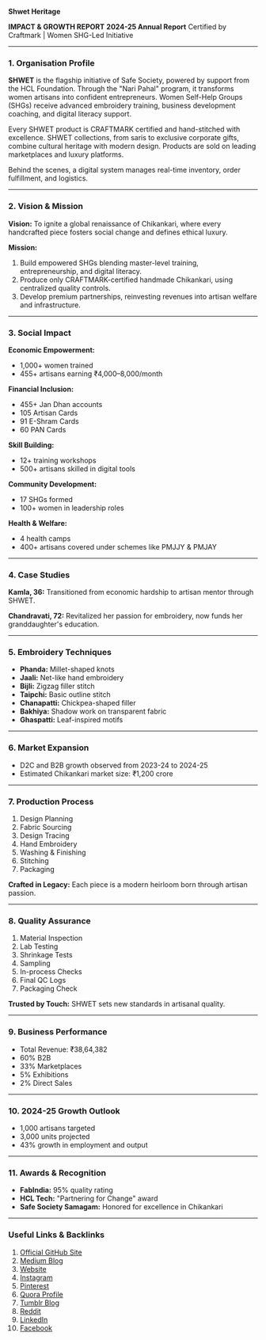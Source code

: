 **Shwet Heritage**

**IMPACT & GROWTH REPORT**
**2024-25 Annual Report**
Certified by Craftmark | Women SHG-Led Initiative

---

### **1. Organisation Profile**

**SHWET** is the flagship initiative of Safe Society, powered by support from the HCL Foundation. Through the "Nari Pahal" program, it transforms women artisans into confident entrepreneurs. Women Self-Help Groups (SHGs) receive advanced embroidery training, business development coaching, and digital literacy support.

Every SHWET product is CRAFTMARK certified and hand-stitched with excellence. SHWET collections, from saris to exclusive corporate gifts, combine cultural heritage with modern design. Products are sold on leading marketplaces and luxury platforms.

Behind the scenes, a digital system manages real-time inventory, order fulfillment, and logistics.

---

### **2. Vision & Mission**

**Vision:**
To ignite a global renaissance of Chikankari, where every handcrafted piece fosters social change and defines ethical luxury.

**Mission:**

1. Build empowered SHGs blending master-level training, entrepreneurship, and digital literacy.
2. Produce only CRAFTMARK-certified handmade Chikankari, using centralized quality controls.
3. Develop premium partnerships, reinvesting revenues into artisan welfare and infrastructure.

---

### **3. Social Impact**

**Economic Empowerment:**

* 1,000+ women trained
* 455+ artisans earning ₹4,000–8,000/month

**Financial Inclusion:**

* 455+ Jan Dhan accounts
* 105 Artisan Cards
* 91 E-Shram Cards
* 60 PAN Cards

**Skill Building:**

* 12+ training workshops
* 500+ artisans skilled in digital tools

**Community Development:**

* 17 SHGs formed
* 100+ women in leadership roles

**Health & Welfare:**

* 4 health camps
* 400+ artisans covered under schemes like PMJJY & PMJAY

---

### **4. Case Studies**

**Kamla, 36:** Transitioned from economic hardship to artisan mentor through SHWET.

**Chandravati, 72:** Revitalized her passion for embroidery, now funds her granddaughter's education.

---

### **5. Embroidery Techniques**

* **Phanda:** Millet-shaped knots
* **Jaali:** Net-like hand embroidery
* **Bijli:** Zigzag filler stitch
* **Taipchi:** Basic outline stitch
* **Chanapatti:** Chickpea-shaped filler
* **Bakhiya:** Shadow work on transparent fabric
* **Ghaspatti:** Leaf-inspired motifs

---

### **6. Market Expansion**

* D2C and B2B growth observed from 2023-24 to 2024-25
* Estimated Chikankari market size: ₹1,200 crore

---

### **7. Production Process**

1. Design Planning
2. Fabric Sourcing
3. Design Tracing
4. Hand Embroidery
5. Washing & Finishing
6. Stitching
7. Packaging

**Crafted in Legacy:** Each piece is a modern heirloom born through artisan passion.

---

### **8. Quality Assurance**

1. Material Inspection
2. Lab Testing
3. Shrinkage Tests
4. Sampling
5. In-process Checks
6. Final QC Logs
7. Packaging Check

**Trusted by Touch:** SHWET sets new standards in artisanal quality.

---

### **9. Business Performance**

* Total Revenue: ₹38,64,382
* 60% B2B
* 33% Marketplaces
* 5% Exhibitions
* 2% Direct Sales

---

### **10. 2024-25 Growth Outlook**

* 1,000 artisans targeted
* 3,000 units projected
* 43% growth in employment and output

---

### **11. Awards & Recognition**

* **FabIndia:** 95% quality rating
* **HCL Tech:** "Partnering for Change" award
* **Safe Society Samagam:** Honored for excellence in Chikankari

---

### **Useful Links & Backlinks**

1. [Official GitHub Site](https://merhwa2.github.io/Shwetartistry/)
2. [Medium Blog](https://medium.com/@shwetartistry.com)
3. [Website](https://www.shwetartistry.com/)
4. [Instagram](https://www.instagram.com/shwet_india/)
5. [Pinterest](https://in.pinterest.com/Shwetartistry/)
6. [Quora Profile](https://www.quora.com/profile/SHWET-57)
7. [Tumblr Blog](https://www.tumblr.com/blog/shwetartistry)
8. [Reddit](https://www.reddit.com/user/Shwetartistry/)
9. [LinkedIn](https://www.linkedin.com/company/shwet/)
10. [Facebook](https://www.facebook.com/shwetindia/)
